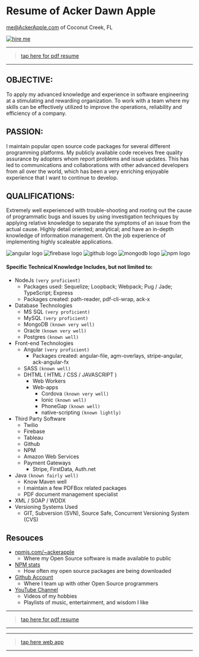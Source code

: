 # Resume of Acker Dawn Apple
me@AckerApple.com of Coconut Creek, FL

[![hire me](https://ackerapple.github.io/resume/assets/images/hire-me-badge.svg)](https://ackerapple.github.io/resume/)

--------

> [tap here for pdf resume](https://ackerapple.github.io/resume/assets/Acker%20Apple%20Resume.pdf)

--------

## OBJECTIVE:
To apply my advanced knowledge and experience in software engineering at a stimulating and rewarding organization. To work with a team where my skills can be effectively utilized to improve the operations, reliability and efficiency of a company.

## PASSION:
I maintain popular open source code packages for several different programming platforms. My publicly available code receives free quality assurance by adopters whom report problems and issue updates. This has led to communications and collaborations with other advanced developers from all over the world, which has been a very enriching enjoyable experience that I want to continue to develop.

## QUALIFICATIONS:
Extremely well experienced with trouble-shooting and rooting out the cause of programmatic bugs and issues by using investigation techniques by applying relative knowledge to separate the symptoms of an issue from the actual cause. Highly detail oriented; analytical; and have an in-depth knowledge of information management. On the job experience of implementing highly scaleable applications.

![angular logo](https://ackerapple.github.io/resume/assets/images/logos/favicon-32x32.png "angular logo")
![firebase logo](https://ackerapple.github.io/resume/assets/images/logos/firebase-32x32.png "firebase logo")
![github logo](https://ackerapple.github.io/resume/assets/images/logos/github-32x32.ico "github logo")
![mongodb logo](https://ackerapple.github.io/resume/assets/images/logos/mongodb-32x32.ico "mongodo logo")
![npm logo](https://ackerapple.github.io/resume/assets/images/logos/npm-32x32.png "npm logo")


#### Specific Technical Knowledge Includes, but not limited to:

- NodeJs `(very proficient)`
  - Packages used: Sequelize; Loopback; Webpack; Pug / Jade; TypeScript; Express
  - Packages created: path-reader, pdf-cli-wrap, ack-x
- Database Technologies
  - MS SQL `(very proficient)`
  - MySQL `(very proficient)`
  - MongoDB `(known very well)`
  - Oracle `(known very well)`
  - Postgres `(known well)`
- Front-end Technologies
  - Angular `(very proficient)`
    - Packages created: angular-file, agm-overlays, stripe-angular, ack-angular-fx
  - SASS `(known well)`
  - DHTML ( HTML / CSS / JAVASCRIPT )
    - Web Workers
    - Web-apps
      - Cordova `(known very well)`
      - Ionic `(known well)`
      - PhoneGap `(known well)`
      - native-scripting `(known lightly)`
- Third Party Software
  - Twilio
  - Firebase
  - Tableau
  - Github
  - NPM
  - Amazon Web Services
  - Payment Gateways
    - Stripe, FirstData, Auth.net
- Java `(known fairly well)`
  - Know Maven well
  - I maintain a few PDFBox related packages
  - PDF document management specialist
- XML / SOAP / WDDX
- Versioning Systems Used
  - GIT, Subversion (SVN), Source Safe, Concurrent Versioning System (CVS)

## Resouces
- [npmjs.com/~ackerapple](https://www.npmjs.com/~ackerapple)
  - Where my Open Source software is made available to public
- [NPM stats](https://npm-stat.com/charts.html?author=ackerapple)
  - How often my open source packages are being downloaded
- [Github Account](https://github.com/AckerApple)
  - Where I team up with other Open Source programmers
- [YouTube Channel](https://www.youtube.com/channel/UCRCKyvCAnSjVSJoRfdySfjg)
  - Videos of my hobbies
  - Playlists of music, entertainment, and wisdom I like


--------

> [tap here for pdf resume](https://ackerapple.github.io/resume/assets/Acker%20Apple%20Resume.pdf)

--------

--------

> [tap here web app](https://ackerapple.github.io/resume/)

--------
